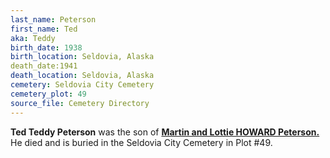```yaml
---
last_name: Peterson
first_name: Ted
aka: Teddy
birth_date: 1938
birth_location: Seldovia, Alaska
death_date:1941
death_location: Seldovia, Alaska
cemetery: Seldovia City Cemetery
cemetery_plot: 49
source_file: Cemetery Directory
---
```

**Ted  Teddy Peterson** was the son of [**Martin and Lottie HOWARD Peterson.**](./Peterson_Martin.md) He died and is buried in the Seldovia City Cemetery in Plot #49.  
